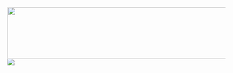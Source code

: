 <a href="https://github.com/devxb/gitanimals">
  <img src="https://render.gitanimals.org/lines/yusung82?pet-id=1" width="1000" height="120"/>
</a>

<a href="https://github.com/devxb/gitanimals">
  <img src="https://render.gitanimals.org/farms/yusung82"/>
</a>
